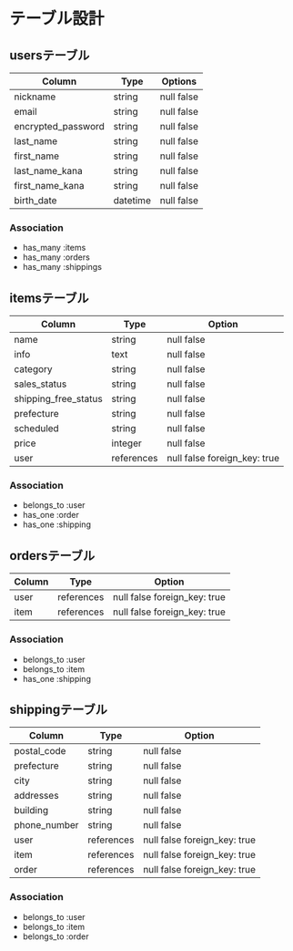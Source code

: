 # テーブル設計

## usersテーブル

| Column               | Type     | Options       |
| -------------------- | -------  | ------------- |
| nickname             | string   | null false    |
| email                | string   | null false    |
| encrypted_password   | string   | null false    |
| last_name            | string   | null false    |
| first_name           | string   | null false    |
| last_name_kana       | string   | null false    |
| first_name_kana      | string   | null false    |
| birth_date           | datetime | null false    |


### Association

- has_many :items
- has_many :orders
- has_many :shippings

##  itemsテーブル

| Column               | Type        | Option                         |
| -------------------- | ----------- | ------------------------------ |
| name                 | string      | null false                     |
| info                 | text        | null false                     |
| category             | string      | null false                     |
| sales_status         | string      | null false                     |
| shipping_free_status | string      | null false                     |
| prefecture           | string      | null false                     |
| scheduled            | string      | null false                     |
| price                | integer     | null false                     |
| user                 | references  | null false foreign_key: true   |

### Association

- belongs_to :user
- has_one    :order
- has_one    :shipping

## ordersテーブル

| Column          | Type       | Option                         |
| --------------- | ---------- | ------------------------------ |
| user            | references | null false foreign_key: true   |
| item            | references | null false foreign_key: true   |

### Association

- belongs_to :user
- belongs_to :item
- has_one    :shipping

## shippingテーブル

| Column          | Type       | Option                         |
| --------------- | ---------- | ------------------------------ |
| postal_code     | string     | null false                     |
| prefecture      | string     | null false                     |
| city            | string     | null false                     |
| addresses       | string     | null false                     |
| building        | string     | null false                     |
| phone_number    | string     | null false                     |
| user            | references | null false foreign_key: true   |
| item            | references | null false foreign_key: true   |
| order           | references | null false foreign_key: true   |

### Association

- belongs_to :user
- belongs_to :item
- belongs_to :order

